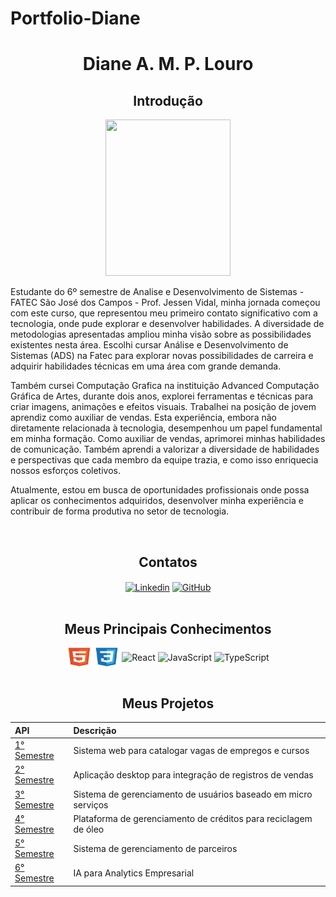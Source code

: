 # Portfolio-Diane

<h1 align="center">Diane A. M. P. Louro</h1>

<h2 align="center">Introdução</h2>
<div align="center"><img src="https://github.com/user-attachments/assets/d390ab4d-81c6-4b89-bfe5-b5da8b94ea5c" width="200" height="250"/></div>
<p>
  Estudante do 6º semestre de Analise e Desenvolvimento de Sistemas - FATEC São José dos Campos - Prof. Jessen Vidal, minha jornada começou com este curso, que representou meu primeiro contato significativo com a tecnologia, onde pude explorar e desenvolver habilidades. A diversidade de metodologias apresentadas ampliou minha visão sobre as possibilidades existentes nesta área.   Escolhi cursar Análise e Desenvolvimento de Sistemas (ADS) na Fatec para explorar novas possibilidades de carreira e adquirir habilidades técnicas em uma área com grande demanda.
</p
><p>
  Também cursei Computação Grafica na instituição Advanced Computação Gráfica de Artes, durante dois anos, explorei ferramentas e técnicas para criar imagens, animações e efeitos visuais. Trabalhei na posição de jovem aprendiz como auxiliar de vendas. Esta experiência, embora não diretamente relacionada à tecnologia, desempenhou um papel fundamental em minha formação. Como auxiliar de vendas, aprimorei minhas habilidades de comunicação. Também aprendi a valorizar a diversidade de habilidades e perspectivas que cada membro da equipe trazia, e como isso enriquecia nossos esforços coletivos.
</p>
<p>
  Atualmente, estou em busca de oportunidades profissionais onde possa aplicar os conhecimentos adquiridos, desenvolver minha experiência e contribuir de forma produtiva no setor de tecnologia.
</p>


<br>

<h2 align='center'>Contatos</h2>
<div align="center">
    <a href="https://www.linkedin.com/in/diane-alves-38b6761ba/" target="_blank"><img align="center" alt="Linkedin" src="https://img.shields.io/badge/-LinkedIn-%230077B5?style=for-the-badge&logo=linkedin&logoColor=white" target="_blank"></a>
    <a href = "https://github.com/Diane-Moreno"><img align="center" alt="GitHub" src="https://img.shields.io/badge/GitHub-100000?style=for-the-badge&logo=github&logoColor=white"></a>
</div>

<br>

<h2 align='center'>Meus Principais Conhecimentos</h2>
<div align='center'>
  <img align="center" alt="HTML5" height="30" width="40" src="https://raw.githubusercontent.com/devicons/devicon/master/icons/html5/html5-original.svg">
  <img align="center" alt="CSS3" height="30" width="40" src="https://raw.githubusercontent.com/devicons/devicon/master/icons/css3/css3-original.svg">
  <img align="center" alt="React" height="30" width="40" src="https://cdn.jsdelivr.net/gh/devicons/devicon/icons/react/react-original.svg">
  <img align="center" alt="JavaScript" height="30" width="40" src="https://cdn.jsdelivr.net/gh/devicons/devicon/icons/javascript/javascript-original.svg">
  <img align="center" alt="TypeScript" height="30" width="40" src="https://cdn.jsdelivr.net/gh/devicons/devicon/icons/typescript/typescript-original.svg">
</div>

<br>

<h2 align='center'>Meus Projetos</h2>
<div align="left">
  
 |   API  |    Descrição    |
 | :---         | :---      |
 | [1° Semestre](https://github.com/Diane-Moreno/Portfolio-Diane/tree/main/Em%202022-1)   | Sistema web para catalogar vagas de empregos e cursos |
 | [2° Semestre](https://github.com/Diane-Moreno/Portfolio-Diane/tree/main/Em%202022-2)   | Aplicação desktop para integração de registros de vendas |
 | [3° Semestre](https://github.com/Diane-Moreno/Portfolio-Diane/tree/main/Em%202023-1)   | Sistema de gerenciamento de usuários baseado em micro serviços |
 | [4° Semestre](https://github.com/Diane-Moreno/Portfolio-Diane/tree/main/Em%202023-2)   | Plataforma de gerenciamento de créditos para reciclagem de óleo |
 | [5° Semestre](https://github.com/Diane-Moreno/Portfolio-Diane/tree/main/Em%202024-1)   | Sistema de gerenciamento de parceiros |
 | [6° Semestre](https://github.com/Diane-Moreno/Portfolio-Diane/tree/main/Em%202024-2)   | IA para Analytics Empresarial | 
 
</div>
